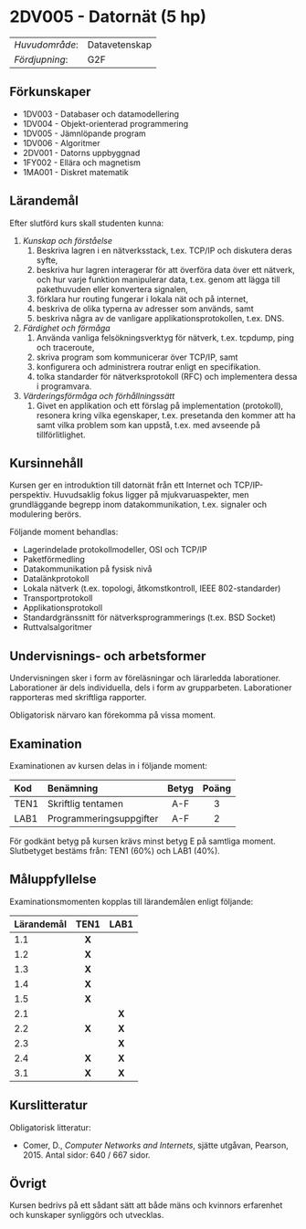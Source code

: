 # 2DV005 - Datornät (5 hp)

|     |     |
| --- | --- | 
| *Huvudområde*: | Datavetenskap | 
| *Fördjupning*: | G2F | 

## Förkunskaper

- 1DV003 - Databaser och datamodellering
- 1DV004 - Objekt-orienterad programmering
- 1DV005 - Jämnlöpande program
- 1DV006 - Algoritmer
- 2DV001 - Datorns uppbyggnad
- 1FY002 - Ellära och magnetism
- 1MA001 - Diskret matematik

## Lärandemål

Efter slutförd kurs skall studenten kunna:

1. *Kunskap och förståelse*
    1. Beskriva lagren i en nätverksstack, t.ex. TCP/IP och diskutera deras syfte,
    2. beskriva hur lagren interagerar för att överföra data över ett nätverk, och hur varje funktion manipulerar data, t.ex. genom att lägga till pakethuvuden eller konvertera signalen,
    3. förklara hur routing fungerar i lokala nät och på internet,
    4. beskriva de olika typerna av adresser som används, samt
    5. beskriva några av de vanligare applikationsprotokollen, t.ex. DNS.
2. *Färdighet och förmåga*
    1. Använda vanliga felsökningsverktyg för nätverk, t.ex. tcpdump, ping och traceroute,
    2. skriva program som kommunicerar över TCP/IP, samt
    3. konfigurera och administrera routrar enligt en specifikation.
    4. tolka standarder för nätverksprotokoll (RFC) och implementera dessa i programvara.
3. *Värderingsförmåga och förhållningssätt*
    1. Givet en applikation och ett förslag på implementation (protokoll), resonera kring vilka egenskaper, t.ex. presetanda den kommer att ha samt vilka problem som kan uppstå, t.ex. med avseende på tillförlitlighet.
   
## Kursinnehåll

Kursen ger en introduktion till datornät från ett Internet och TCP/IP-perspektiv. Huvudsaklig fokus ligger på mjukvaruaspekter, men grundläggande begrepp inom datakommunikation, t.ex. signaler och modulering berörs.

Följande moment behandlas:

- Lagerindelade protokollmodeller, OSI och TCP/IP
- Paketförmedling
- Datakommunikation på fysisk nivå
- Datalänkprotokoll
- Lokala nätverk (t.ex. topologi, åtkomstkontroll, IEEE 802-standarder)
- Transportprotokoll
- Applikationsprotokoll
- Standardgränssnitt för nätverksprogrammerings (t.ex. BSD Socket)
- Ruttvalsalgoritmer


## Undervisnings- och arbetsformer

Undervisningen sker i form av föreläsningar och lärarledda laborationer. Laborationer är dels individuella, dels i form av grupparbeten. Laborationer rapporteras med skriftliga rapporter.

Obligatorisk närvaro kan förekomma på vissa moment.

## Examination

Examinationen av kursen delas in i följande moment:

| Kod  | Benämning             | Betyg | Poäng | 
| :--- | :-------------------- | :---: | :---: |
| TEN1 | Skriftlig tentamen    | A-F   | 3     |
| LAB1 | Programmeringsuppgifter | A-F   | 2     |

För godkänt betyg på kursen krävs minst betyg E på samtliga moment. Slutbetyget bestäms från: TEN1 (60%) och LAB1 (40%).

## Måluppfyllelse

Examinationsmomenten kopplas till lärandemålen enligt följande:

| Lärandemål | TEN1  | LAB1  |
| :--------- | :---: | :---: |
| 1.1        | **X** |       |
| 1.2        | **X** |       |
| 1.3        | **X** |       |
| 1.4        | **X** |       |
| 1.5        | **X** |       |
| 2.1        |       | **X** |
| 2.2        | **X** | **X** |
| 2.3        |       | **X** |
| 2.4        | **X** | **X** |
| 3.1        | **X** | **X** |

## Kurslitteratur

Obligatorisk litteratur:

- Comer, D., *Computer Networks and Internets*, sjätte utgåvan, Pearson, 2015. Antal sidor:  640 / 667 sidor. 

## Övrigt

Kursen bedrivs på ett sådant sätt att både mäns och kvinnors erfarenhet och kunskaper synliggörs och utvecklas.
